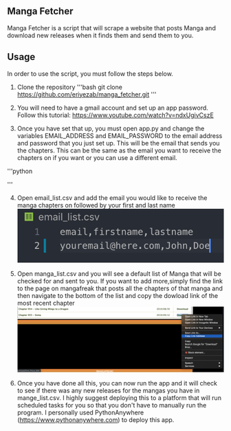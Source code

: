 ## Manga Fetcher
Manga Fetcher is a script that will scrape a website that posts Manga and download new releases when it finds them and send them to you.

## Usage
In order to use the script, you must follow the steps below.

1. Clone the repository
'''bash
git clone https://github.com/eriyezab/manga_fetcher.git
'''

2. You will need to have a gmail account and set up an app password. Follow this tutorial: https://www.youtube.com/watch?v=ndxUgivCszE

3. Once you have set that up, you must open app.py and change the variables EMAIL_ADDRESS and EMAIL_PASSWORD to the email address and password that you just set up. This will be the email that sends you the chapters. This can be the same as the email you want to receive the chapters on if you want or you can use a different email.

'''python

'''

4. Open email_list.csv and add the email you would like to receive the manga chapters on followed by your first and last name
![email_list.csv](./img/email_list_screenshot.png)

5. Open manga_list.csv and you will see a default list of Manga that will be checked for and sent to you. If you want to add more,simply find the link to the page on mangafreak that posts all the chapters of that manga and then navigate to the bottom of the list and copy the dowload link of the most recent chapter
![download_manga](./img/download_manga.png)

6. Once you have done all this, you can now run the app and it will check to see if there was any new releases for the mangas you have in mange_list.csv. I highly suggest deploying this to a platform that will run scheduled tasks for you so that you don't have to manually run the program. I personally used PythonAnywhere (https://www.pythonanywhere.com) to deploy this app.